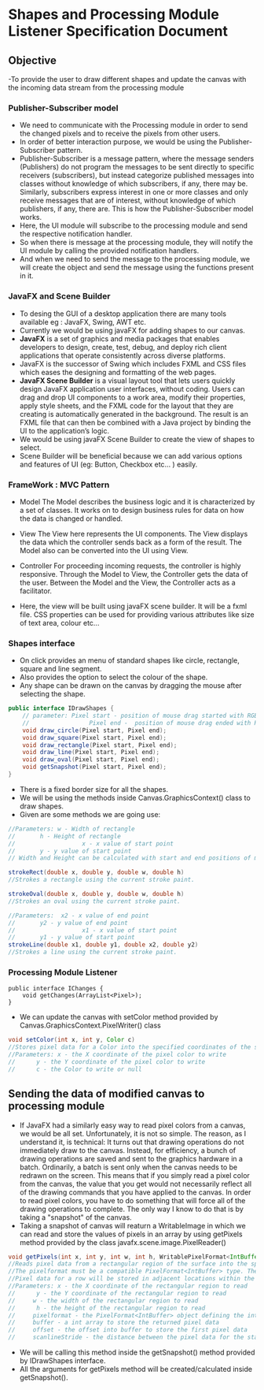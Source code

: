 # Shapes and Processing Module Listener Specification Document

## Objective
-To provide the user to draw different shapes and update the canvas with the incoming data stream from the processing module


### Publisher-Subscriber model
- We need to communicate with the Processing module in order to send the changed pixels and to receive the pixels from other users.
- In order of better interaction purpose, we would be using the Publisher-Subscriber pattern.
- Publisher-Subscriber is a message pattern, where the message senders (Publishers) do not program the messages to be sent directly to specific receivers (subscribers), but instead categorize published messages into classes without knowledge of which subscribers, if any, there may be. Similarly, subscribers express interest in one or more classes and only receive messages that are of interest, without knowledge of which publishers, if any, there are. This is how the Publisher-Subscriber model works.
- Here, the UI module will subscribe to the processing module and send the respective notification handler.
- So when there is message at the processing module, they will notify the UI module by calling the provided notification handlers.
- And when we need to send the message to the processing module, we will create the object and send the message using the functions present in it.

### JavaFX and Scene Builder
- To desing the GUI of a desktop application there are many tools available eg : JavaFX, Swing, AWT etc.
- Currently we would be using javaFX for adding shapes to our canvas.
- **JavaFX** is a set of graphics and media packages that enables developers to design, create, test, debug, and deploy rich client applications that operate consistently across diverse platforms.
- JavaFX is the successor of Swing which includes FXML and CSS files which eases the designing and formatting of the web pages.
- **JavaFX Scene Builder** is a visual layout tool that lets users quickly design JavaFX application user interfaces, without coding. Users can drag and drop UI components to a work area, modify their properties, apply style sheets, and the FXML code for the layout that they are creating is automatically generated in the background. The result is an FXML file that can then be combined with a Java project by binding the UI to the application’s logic.
- We would be using javaFX Scene Builder to create the view of shapes to select.
- Scene Builder will be beneficial because we can add various options and features of UI (eg: Button, Checkbox etc... ) easily.


### FrameWork : MVC Pattern

-  Model
    The Model describes the business logic and it is characterized by a set of classes. It works on to design business rules for data on how the data is changed or handled.
- View
    The View here represents the UI components. The View displays the data which the controller sends back as a form of the result. The Model also can be converted into the UI using View.

- Controller
    For proceeding incoming requests, the controller is highly responsive. Through the Model to View, the Controller gets the data of the user. Between the Model and the View, the Controller acts as a facilitator.


    
- Here, the view will be built using javaFX scene builder. It will be a fxml file. CSS properties can be used for providing various attributes like size of text area, colour etc...

### Shapes interface
- On click provides an menu of standard shapes like circle, rectangle, square and line segment.
- Also provides the option to select the colour of the shape.
- Any shape can be drawn on the canvas by dragging the mouse after selecting the shape. 
``` java
public interface IDrawShapes {
    // parameter: Pixel start - position of mouse drag started with RGB values
    //                 Pixel end -  position of mouse drag ended with RGB values
    void draw_circle(Pixel start, Pixel end);
    void draw_square(Pixel start, Pixel end);         
    void draw_rectangle(Pixel start, Pixel end); 
    void draw_line(Pixel start, Pixel end);        
    void draw_oval(Pixel start, Pixel end);    
    void getSnapshot(Pixel start, Pixel end);
}
```
- There is a fixed border size for all the shapes.
- We will be using the methods inside Canvas.GraphicsContext() class to draw shapes.
- Given are some methods we are going use:
```java
//Parameters: w - Width of rectangle
//	     h - Height of rectangle
//                   x - x value of start point
//	     y - y value of start point
// Width and Height can be calculated with start and end positions of mouse drag 

strokeRect(double x, double y, double w, double h)
//Strokes a rectangle using the current stroke paint.

strokeOval(double x, double y, double w, double h)
//Strokes an oval using the current stroke paint.

//Parameters:  x2 - x value of end point
//	     y2 - y value of end point
//                   x1 - x value of start point
//	     y1 - y value of start point
strokeLine(double x1, double y1, double x2, double y2)
//Strokes a line using the current stroke paint.
```

### Processing Module Listener

```javascript=
public interface IChanges {
    void getChanges(ArrayList<Pixel>);
}
```

- We can update the canvas with setColor method provided by Canvas.GraphicsContext.PixelWriter() class
```java
void setColor(int x, int y, Color c)
//Stores pixel data for a Color into the specified coordinates of the surface.
//Parameters: x - the X coordinate of the pixel color to write
//	    y - the Y coordinate of the pixel color to write
//	    c - the Color to write or null
```

## Sending the data of modified canvas to processing module
- If JavaFX had a similarly easy way to read pixel colors from a canvas, we would be all set. Unfortunately, it is not so simple. The reason, as I understand it, is technical: It turns out that drawing operations do not immediately draw to the canvas. Instead, for efficiency, a bunch of drawing operations are saved and sent to the graphics hardware in a batch. Ordinarily, a batch is sent only when the canvas needs to be redrawn on the screen. This means that if you simply read a pixel color from the canvas, the value that you get would not necessarily reflect all of the drawing commands that you have applied to the canvas. In order to read pixel colors, you have to do something that will force all of the drawing operations to complete. The only way I know to do that is by taking a "snapshot" of the canvas.
- Taking a snapshot of canvas will reaturn a WritableImage in which we can read and store the values of pixels in an array by using getPixels method provided by the class javafx.scene.image.PixelReader()

```java
void getPixels(int x, int y, int w, int h, WritablePixelFormat<IntBuffer> pixelformat, int[] buffer, int offset, int scanlineStride)
//Reads pixel data from a rectangular region of the surface into the specified int array. The format to be used for pixels in the buffer is defined by the PixelFormat object and pixel format conversions will be performed as needed to store the data in the indicated format. 
//The pixelformat must be a compatible PixelFormat<IntBuffer> type. The data for the first pixel at location (x, y) will be read into the array index specified by the offset parameter. 
//Pixel data for a row will be stored in adjacent locations within the array packed as tightly as possible for increasing X coordinates. Pixel data for adjacent rows will be stored offset from each other by the number of int array elements defined by scanlineStride.
//Parameters: x - the X coordinate of the rectangular region to read
//	    y - the Y coordinate of the rectangular region to read
//	   w - the width of the rectangular region to read
//	    h - the height of the rectangular region to read
// 	   pixelformat - the PixelFormat<IntBuffer> object defining the int format to store the pixels into buffer
//	   buffer - a int array to store the returned pixel data
//	   offset - the offset into buffer to store the first pixel data
//	   scanlineStride - the distance between the pixel data for the start of one row of data in the buffer to the start of the next row of data
```

- We will be calling this method inside the getSnapshot() method provided by  IDrawShapes interface.
- All the arguments for getPixels method will be created/calculated inside getSnapshot().
 
